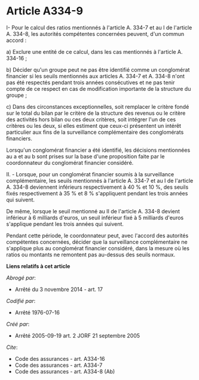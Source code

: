 # Article A334-9

I- Pour le calcul des ratios mentionnés à l'article A. 334-7 et au I de l'article A. 334-8, les autorités compétentes
concernées peuvent, d'un commun accord :

a) Exclure une entité de ce calcul, dans les cas mentionnés à l'article A. 334-16 ;

b)  Décider qu'un groupe peut ne pas être identifié comme un conglomérat financier si les seuils mentionnés aux articles A.
334-7 et A. 334-8 n'ont pas été respectés pendant trois années consécutives et ne pas tenir compte de ce respect en cas de
modification importante de la structure du groupe ;

c) Dans des circonstances exceptionnelles, soit remplacer le critère fondé sur le total du bilan par le critère de la
structure des revenus ou le critère des activités hors bilan ou ces deux critères, soit intégrer l'un de ces critères ou les
deux, si elles estiment que ceux-ci présentent un intérêt particulier aux fins de la surveillance complémentaire des
conglomérats financiers.

Lorsqu'un conglomérat financier a été identifié, les décisions mentionnées au a et au b sont prises sur la base d'une
proposition faite par le coordonnateur du conglomérat financier considéré.

II. - Lorsque, pour un conglomérat financier soumis à la surveillance complémentaire, les seuils mentionnés à l'article A.
334-7 et au I de l'article A. 334-8 deviennent inférieurs respectivement à 40 % et 10 %, des seuils fixés respectivement à 35
% et 8 % s'appliquent pendant les trois années qui suivent.

De même, lorsque le seuil mentionné au II de l'article A. 334-8 devient inférieur à 6 milliards d'euros, un seuil inférieur
fixé à 5 milliards d'euros s'applique pendant les trois années qui suivent.

Pendant cette période, le coordonnateur peut, avec l'accord des autorités compétentes concernées, décider que la surveillance
complémentaire ne s'applique plus au conglomérat financier considéré, dans la mesure où les ratios ou montants ne remontent
pas au-dessus des seuils normaux.

**Liens relatifs à cet article**

_Abrogé par_:

  - Arrêté du 3 novembre 2014 - art. 17

_Codifié par_:

  - Arrêté 1976-07-16

_Créé par_:

  - Arrêté 2005-09-19 art. 2 JORF 21 septembre 2005

_Cite_:

  - Code des assurances - art. A334-16
  - Code des assurances - art. A334-7
  - Code des assurances - art. A334-8 (Ab)
